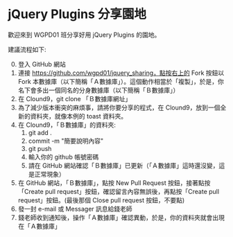 # jQuery Plugins 分享園地

歡迎來到 WGPD01 班分享好用 jQuery Plugins 的園地。

建議流程如下:

0. 登入 GitHub 網站
1. 連接 https://github.com/wgpd01/jquery_sharing，點按右上的 Fork 按鈕以 Fork 本數據庫（以下簡稱「Ａ數據庫」）。這個動作相當於「複製」，於是，你名下會多出一個同名的分身數據庫（以下簡稱「Ｂ數據庫」）
2. 在 Clound9，git clone 「Ｂ數據庫網址」
3. 為了減少版本衝突的麻煩事，請將你要分享的程式，在 Clound9，放到一個全新的資料夾，就像本例的 toast 資料夾。
4. 在 Clound9，「Ｂ數據庫」的資料夾: 
	<ol>
	<li> git add . <br>
	<li> commit -m "簡要說明內容" <br>
	<li> git push <br>
	<li> 輸入你的 github 帳號密碼 <br>
	<li> 請在 GitHub 網站確認「Ｂ數據庫」已更新（「Ａ數據庫」這時還沒變，這是正常現象）
	</ol>
5. 在 GitHub 網站，「Ｂ數據庫」，點按 New Pull Request 按鈕，接著點按「Create pull request」按鈕，確認留言內容無誤後，再點按「Create pull request」按鈕。(最後那個 Close pull request 按鈕，不要點)
6. 發一封 e-mail 或 Messager 訊息給錢老師
7. 錢老師收到通知後，操作「Ａ數據庫」確認異動，於是，你的資料夾就會出現在「Ａ數據庫」
